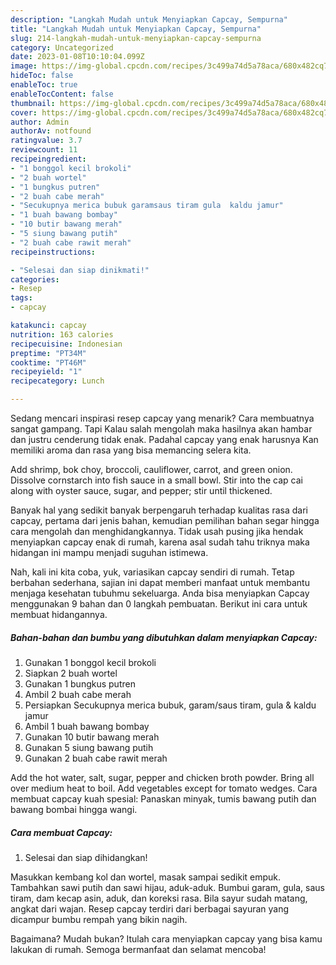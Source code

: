 ```yaml
---
description: "Langkah Mudah untuk Menyiapkan Capcay, Sempurna"
title: "Langkah Mudah untuk Menyiapkan Capcay, Sempurna"
slug: 214-langkah-mudah-untuk-menyiapkan-capcay-sempurna
category: Uncategorized
date: 2023-01-08T10:10:04.099Z
image: https://img-global.cpcdn.com/recipes/3c499a74d5a78aca/680x482cq70/capcay-foto-resep-utama.jpg
hideToc: false
enableToc: true
enableTocContent: false
thumbnail: https://img-global.cpcdn.com/recipes/3c499a74d5a78aca/680x482cq70/capcay-foto-resep-utama.jpg
cover: https://img-global.cpcdn.com/recipes/3c499a74d5a78aca/680x482cq70/capcay-foto-resep-utama.jpg
author: Admin
authorAv: notfound
ratingvalue: 3.7
reviewcount: 11
recipeingredient:
- "1 bonggol kecil brokoli"
- "2 buah wortel"
- "1 bungkus putren"
- "2 buah cabe merah"
- "Secukupnya merica bubuk garamsaus tiram gula  kaldu jamur"
- "1 buah bawang bombay"
- "10 butir bawang merah"
- "5 siung bawang putih"
- "2 buah cabe rawit merah"
recipeinstructions:

- "Selesai dan siap dinikmati!"
categories:
- Resep
tags:
- capcay

katakunci: capcay 
nutrition: 163 calories
recipecuisine: Indonesian
preptime: "PT34M"
cooktime: "PT46M"
recipeyield: "1"
recipecategory: Lunch

---
```



Sedang mencari inspirasi resep capcay yang menarik? Cara membuatnya sangat gampang. Tapi Kalau salah mengolah maka hasilnya akan hambar dan justru cenderung tidak enak. Padahal capcay yang enak harusnya Kan memiliki aroma dan rasa yang bisa memancing selera kita.


Add shrimp, bok choy, broccoli, cauliflower, carrot, and green onion. Dissolve cornstarch into fish sauce in a small bowl. Stir into the cap cai along with oyster sauce, sugar, and pepper; stir until thickened.

Banyak hal yang sedikit banyak berpengaruh terhadap kualitas rasa dari capcay, pertama dari jenis bahan, kemudian pemilihan bahan segar hingga cara mengolah dan menghidangkannya. Tidak usah pusing jika hendak menyiapkan capcay enak di rumah, karena asal sudah tahu triknya maka hidangan ini mampu menjadi suguhan istimewa.


Nah, kali ini kita coba, yuk, variasikan capcay sendiri di rumah. Tetap berbahan sederhana, sajian ini dapat memberi manfaat untuk membantu menjaga kesehatan tubuhmu sekeluarga. Anda bisa menyiapkan Capcay menggunakan 9 bahan dan 0 langkah pembuatan. Berikut ini cara untuk membuat hidangannya.

<!--inarticleads1-->

##### Bahan-bahan dan bumbu yang dibutuhkan dalam menyiapkan Capcay:

1. Gunakan 1 bonggol kecil brokoli
1. Siapkan 2 buah wortel
1. Gunakan 1 bungkus putren
1. Ambil 2 buah cabe merah
1. Persiapkan Secukupnya merica bubuk, garam/saus tiram, gula &amp; kaldu jamur
1. Ambil 1 buah bawang bombay
1. Gunakan 10 butir bawang merah
1. Gunakan 5 siung bawang putih
1. Gunakan 2 buah cabe rawit merah


Add the hot water, salt, sugar, pepper and chicken broth powder. Bring all over medium heat to boil. Add vegetables except for tomato wedges. Cara membuat capcay kuah spesial: Panaskan minyak, tumis bawang putih dan bawang bombai hingga wangi. 

<!--inarticleads2-->

##### Cara membuat Capcay:


1. Selesai dan siap dihidangkan!

Masukkan kembang kol dan wortel, masak sampai sedikit empuk. Tambahkan sawi putih dan sawi hijau, aduk-aduk. Bumbui garam, gula, saus tiram, dam kecap asin, aduk, dan koreksi rasa. Bila sayur sudah matang, angkat dari wajan. Resep capcay terdiri dari berbagai sayuran yang dicampur bumbu rempah yang bikin nagih. 

Bagaimana? Mudah bukan? Itulah cara menyiapkan capcay yang bisa kamu lakukan di rumah. Semoga bermanfaat dan selamat mencoba!
